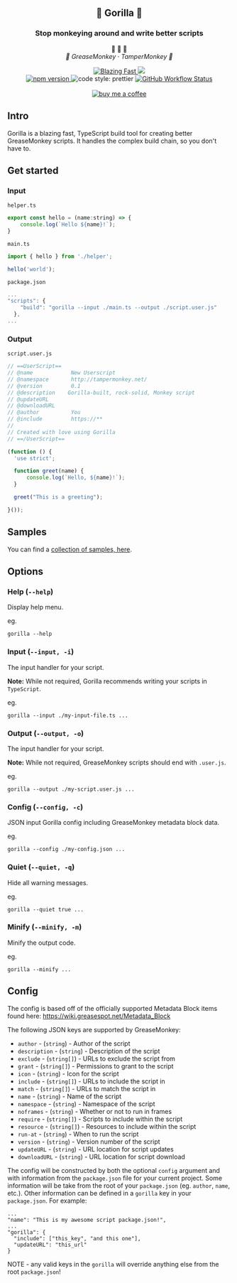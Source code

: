 <h2 align="center">🦍 Gorilla 🦍</h2>
<h3 align="center">Stop monkeying around and write better scripts</h3>

<p align="center">
  <span>
    🙈 🙉 🙊
  </span><br/>
  <em>
    🍌 GreaseMonkey · TamperMonkey 🍌
  </em>
</p>

<p align="center">
  <a href="https://twitter.com/acdlite/status/974390255393505280">
    <img alt="Blazing Fast" src="https://img.shields.io/badge/speed-blazing%20%F0%9F%94%A5-brightgreen.svg?style=flat-square">
    </a>
    <img src="https://img.shields.io/github/repo-size/apsking/gorilla?style=flat-square"></a>
  <br/>
  <a href="https://www.npmjs.com/package/gorilla-build">
    <img alt="npm version" src="https://img.shields.io/npm/v/gorilla-build.svg?style=flat-square">
  </a>
  <img alt="code style: prettier" src="https://img.shields.io/badge/code_style-prettier-ff69b4.svg?style=flat-square">
  <a href="https://github.com/apsking/gorilla/actions?query=workflow%3A%22Node.js+CI%22"><img alt="GitHub Workflow Status" src="https://img.shields.io/github/workflow/status/apsking/gorilla/Node.js%20CI?style=flat-square"></a>
  </br>
  </br>
  <a href="https://www.buymeacoffee.com/apsking">
    <img alt="buy me a coffee" src="https://img.shields.io/badge/-Buy%20me%20a%20%E2%98%95-blue?style=flat-square"/>
  </a>
</p>

## Intro

Gorilla is a blazing fast, TypeScript build tool for creating better
GreaseMonkey scripts. It handles the complex build chain, so you don't
have to.

## Get started

### Input

`helper.ts`

<!-- prettier-ignore -->
```js
export const hello = (name:string) => {
    console.log(`Hello ${name}!`);
}
```

`main.ts`

<!-- prettier-ignore -->
```js
import { hello } from './helper';

hello('world');
```

`package.json`

<!-- prettier-ignore -->
```js
...
"scripts": {
    "build": "gorilla --input ./main.ts --output ./script.user.js"
  },
...
```

### Output

`script.user.js`

<!-- prettier-ignore -->
```js
// ==UserScript==
// @name            New Userscript
// @namespace       http://tampermonkey.net/
// @version         0.1
// @description    Gorilla-built, rock-solid, Monkey script
// @updateURL
// @downloadURL
// @author          You
// @include         https://**
//
// Created with love using Gorilla
// ==/UserScript==

(function () {
  'use strict';

  function greet(name) {
      console.log(`Hello, ${name}!`);
  }

  greet("This is a greeting");

}());
```

## Samples

You can find a [collection of samples, here](https://github.com/apsking/gorilla-samples).

## Options

### Help (`--help`)

Display help menu.

eg.

```
gorilla --help
```

### Input (`--input, -i`)

The input handler for your script.

**Note:** While not required, Gorilla recommends writing your scripts in `TypeScript`.

eg.

```
gorilla --input ./my-input-file.ts ...
```

### Output (`--output, -o`)

The input handler for your script.

**Note:** While not required, GreaseMonkey scripts should end with `.user.js`.

eg.

```
gorilla --output ./my-script.user.js ...
```

### Config (`--config, -c`)

JSON input Gorilla config including GreaseMonkey metadata block data.

eg.

```
gorilla --config ./my-config.json ...
```

### Quiet (`--quiet, -q`)

Hide all warning messages.

eg.

```
gorilla --quiet true ...
```

### Minify (`--minify, -m`)

Minify the output code.

eg.

```
gorilla --minify ...
```

## Config

The config is based off of the officially supported Metadata Block items found here: https://wiki.greasespot.net/Metadata_Block

The following JSON keys are supported by GreaseMonkey:

- `author` - (`string`) - Author of the script
- `description` - (`string`) - Description of the script
- `exclude` - (`string[]`) - URLs to exclude the script from
- `grant` - (`string[]`) - Permissions to grant to the script
- `icon` - (`string`) - Icon for the script
- `include` - (`string[]`) - URLs to include the script in
- `match` - (`string[]`) - URLs to match the script in
- `name` - (`string`) - Name of the script
- `namespace` - (`string`) - Namespace of the script
- `noframes` - (`string`) - Whether or not to run in frames
- `require` - (`string[]`) - Scripts to include within the script
- `resource` - (`string[]`) - Resources to include within the script
- `run-at` - (`string`) - When to run the script
- `version` - (`string`) - Version number of the script
- `updateURL` - (`string`) - URL location for script updates
- `downloadURL` - (`string`) - URL location for script download

The config will be constructed by both the optional `config` argument and with information from the `package.json` file for
your current project. Some information will be take from the root of your `package.json` (eg. `author`, `name`, etc.). Other information can be defined in a `gorilla` key in your `package.json`. For example:

```
...
"name": "This is my awesome script package.json!",
...
"gorilla": {
  "include": ["this_key", "and this one"],
  "updateURL": "this_url"
}
```

NOTE - any valid keys in the `gorilla` will override anything else from the root `package.json`!
